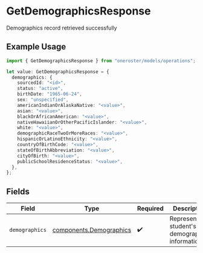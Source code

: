 # GetDemographicsResponse

Demographics record retrieved successfully

## Example Usage

```typescript
import { GetDemographicsResponse } from "oneroster/models/operations";

let value: GetDemographicsResponse = {
  demographics: {
    sourcedId: "<id>",
    status: "active",
    birthDate: "1965-06-24",
    sex: "unspecified",
    americanIndianOrAlaskaNative: "<value>",
    asian: "<value>",
    blackOrAfricanAmerican: "<value>",
    nativeHawaiianOrOtherPacificIslander: "<value>",
    white: "<value>",
    demographicRaceTwoOrMoreRaces: "<value>",
    hispanicOrLatinoEthnicity: "<value>",
    countryOfBirthCode: "<value>",
    stateOfBirthAbbreviation: "<value>",
    cityOfBirth: "<value>",
    publicSchoolResidenceStatus: "<value>",
  },
};
```

## Fields

| Field                                                              | Type                                                               | Required                                                           | Description                                                        |
| ------------------------------------------------------------------ | ------------------------------------------------------------------ | ------------------------------------------------------------------ | ------------------------------------------------------------------ |
| `demographics`                                                     | [components.Demographics](../../models/components/demographics.md) | :heavy_check_mark:                                                 | Represents a student's demographics information.                   |
